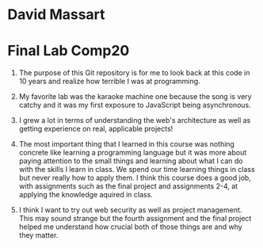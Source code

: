 # David Massart
# Final Lab Comp20

1. The purpose of this Git repository is for me to look back at 
	this code in 10 years and realize how terrible I was at 
	programming.

2. My favorite lab was the karaoke machine one because the song 
	is very catchy and it was my first exposure to JavaScript 
	being asynchronous.

3. I grew a lot in terms of understanding the web's architecture as 
	well as getting experience on real, applicable projects!

4. The most important thing that I learned in this course was nothing 
	concrete like learning a programming language but it was more 
	about paying attention to the small things and learning about 
	what I can do with the skills I learn in class. We spend our 
	time learning things in class but never really how to apply them.
	I think this course does a good job, with assignments such as the 
	final project and assignments 2-4, at applying the knowledge aquired 
	in class.

5. I think I want to try out web security as well as project management.
	This may sound strange but the fourth assignment and the final 
	project helped me understand how crucial both of those things are 
	and why they matter. 
